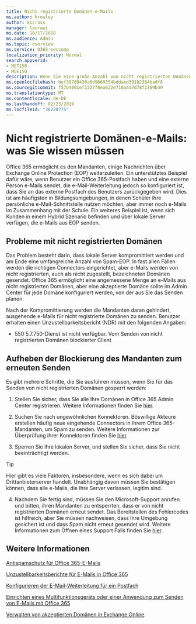 ```yaml
---
title: Nicht registrierte Domänen-e-Mails
ms.author: krowley
author: kccross
manager: laurawi
ms.date: 10/17/2018
ms.audience: Admin
ms.topic: overview
ms.service: O365-seccomp
localization_priority: Normal
search.appverid:
- MET150
- MOE150
description: Wenn Sie eine große Anzahl von nicht registrierten Domänen-e-Mails senden, besteht das Risiko, dass Ihre e-Mails blockiert werden. Lesen Sie diesen Artikel, um mehr zu erfahren.
ms.openlocfilehash: bef39780438a6d9669354bddaed391b2364badf8
ms.sourcegitcommit: f57b4001ef1327f0ea622e716a4d7d78f1769b49
ms.translationtype: MT
ms.contentlocale: de-DE
ms.lasthandoff: 02/23/2019
ms.locfileid: "30220775"
---
```

# <a name="unregistered-domain-email-what-you-need-to-know"></a>Nicht registrierte Domänen-e-Mails: was Sie wissen müssen

Office 365 ermöglicht es den Mandanten, einige Nachrichten über Exchange Online Protection (EOP) weiterzuleiten. Ein unterstütztes Beispiel dafür wäre, wenn Benutzer ein Office 365-Postfach haben und eine externe Person e-Mails sendet, die e-Mail-Weiterleitung jedoch so konfiguriert ist, dass Sie an das externe Postfach des Benutzers zurückgegeben wird. Dies ist am häufigsten in Bildungsumgebungen, in denen Schüler ihre persönliche e-Mail-Schnittstelle nutzen möchten, aber immer noch e-Mails im Zusammenhang mit der Schule. Ein weiteres Beispiel ist, wenn sich Kunden in einem Hybrid Szenario befinden und über lokale Server verfügen, die e-Mails aus EOP senden.

## <a name="problems-with-unregistered-domains"></a>Probleme mit nicht registrierten Domänen

Das Problem besteht darin, dass lokale Server kompromittiert werden und am Ende eine umfangreiche Anzahl von Spam-EOP. In fast allen Fällen werden die richtigen Connectors eingerichtet, aber e-Mails werden von nicht registrierten, auch als nicht zugestellt, bezeichneten Domänen gesendet. Office 365 ermöglicht eine angemessene Menge an e-Mails aus nicht registrierten Domänen, aber eine akzeptierte Domäne sollte im Admin Center für jede Domäne konfiguriert werden, von der aus Sie das Senden planen.

Nach der Kompromittierung werden die Mandanten daran gehindert, ausgehende e-Mails für nicht registrierte Domänen zu senden. Benutzer erhalten einen Unzustellbarkeitsbericht (NDR) mit den folgenden Angaben:

- 550 5.7.750-Dienst ist nicht verfügbar. Vom Senden von nicht registrierten Domänen blockierter Client

## <a name="unblocking-tenant-in-order-to-send-again"></a>Aufheben der Blockierung des Mandanten zum erneuten Senden

Es gibt mehrere Schritte, die Sie ausführen müssen, wenn Sie für das Senden von nicht registrierten Domänen gesperrt werden:

1. Stellen Sie sicher, dass Sie alle Ihre Domänen in Office 365 Admin Center registrieren. Weitere Informationen finden Sie [hier](https://docs.microsoft.com/en-us/exchange/mail-flow-best-practices/manage-accepted-domains/manage-accepted-domains).

2. Suchen Sie nach ungewöhnlichen Konnektoren. Böswillige Akteure erstellen häufig neue eingehende Connectors in Ihrem Office 365-Mandanten, um Spam zu senden. Weitere Informationen zur Überprüfung ihrer Konnektoren finden Sie [hier](https://docs.microsoft.com/en-us/powershell/module/exchange/mail-flow/get-inboundconnector?view=exchange-ps). 

3. Sperren Sie Ihre lokalen Server, und stellen Sie sicher, dass Sie nicht beeinträchtigt werden.

> [!TIP]
> Hier gibt es viele Faktoren, insbesondere, wenn es sich dabei um Drittanbieterserver handelt. Unabhängig davon müssen Sie bestätigen können, dass alle e-Mails, die Ihre Server verlassen, legitim sind.

4. Nachdem Sie fertig sind, müssen Sie den Microsoft-Support anrufen und bitten, ihren Mandanten zu entsperrten, dass er von nicht registrierten Domänen erneut sendet.  Das Bereitstellen des Fehlercodes ist hilfreich, aber Sie müssen nachweisen, dass Ihre Umgebung gesichert ist und dass Spam nicht erneut gesendet wird. Weitere Informationen zum Öffnen eines Support Falls finden Sie [hier](https://support.office.com/en-us/article/Contact-support-for-business-products-Admin-Help-32a17ca7-6fa0-4870-8a8d-e25ba4ccfd4b#ID0EAADAAA=online).
  
## <a name="for-more-information"></a>Weitere Informationen

[Antispamschutz für Office 365-E-Mails](anti-spam-protection.md)

[Unzustellbarkeitsberichte für E-Mails in Office 365](https://support.office.com/article/email-non-delivery-reports-in-office-365-51daa6b9-2e35-49c4-a0c9-df85bf8533c3)

[Konfigurieren der E-Mail-Weiterleitung für ein Postfach](https://docs.microsoft.com/en-us/exchange/recipients-in-exchange-online/manage-user-mailboxes/configure-email-forwarding)

[Einrichten eines Multifunktionsgeräts oder einer Anwendung zum Senden von E-Mails mit Office 365](https://support.office.com/en-us/article/How-to-set-up-a-multifunction-device-or-application-to-send-email-using-Office-365-69f58e99-c550-4274-ad18-c805d654b4c4)

[Verwalten von akzeptierten Domänen in Exchange Online](https://docs.microsoft.com/en-us/exchange/mail-flow-best-practices/manage-accepted-domains/manage-accepted-domains).
